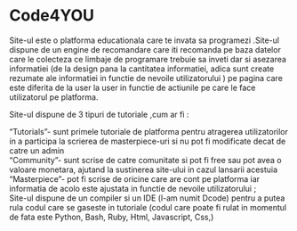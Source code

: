 # Code4YOU
Site-ul este o platforma educationala care te invata sa programezi .Site-ul dispune de un engine de recomandare care iti recomanda pe baza datelor care le colecteza ce limbaje de programare trebuie sa inveti dar si asezarea informatiei (de la design pana la cantitatea informatiei, adica sunt create rezumate ale informatiei in functie de nevoile utilizatorului ) pe pagina care este diferita de la user la user in functie de actiunile pe care le face utilizatorul pe platforma.

Site-ul dispune de 3 tipuri de tutoriale ,cum ar fi :

“Tutorials”- sunt primele tutoriale de platforma pentru atragerea utilizatorilor in a participa la scrierea de masterpiece-uri si nu pot fi modificate decat de catre un admin<br/>
“Community”- sunt scrise de catre comunitate si pot fi free sau pot avea o valoare monetara, ajutand la sustinerea site-ului in cazul lansarii acestuia<br/>
“Masterpiece”- pot fi scrise de oricine care are cont pe platforma iar informatia de acolo este ajustata in functie de nevoile utilizatorului ;<br/>
Site-ul dispune de un compiler si un IDE (l-am numit Dcode) pentru a putea rula codul care se gaseste in tutoriale (codul care poate fi rulat in momentul de fata este Python, Bash, Ruby, Html, Javascript, Css,)
